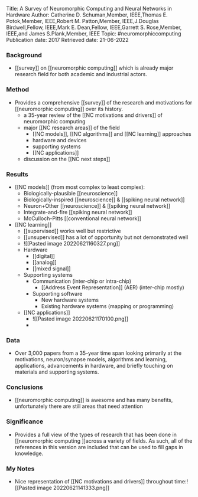 Title: A Survey of Neuromorphic Computing and Neural Networks in Hardware
Author: Catherine D. Schuman,Member, IEEE,Thomas E. Potok,Member, IEEE,Robert M. Patton,Member, IEEE,J.Douglas Birdwell,Fellow, IEEE,Mark E. Dean,Fellow, IEEE,Garrett S. Rose,Member, IEEE,and James S.Plank,Member, IEEE 
Topic: #neuromorphiccomputing 
Publication date: 2017
Retrieved date: 21-06-2022 

### Background
- [[survey]] on [[neuromorphic computing]] which is already major research field for both academic and industrial actors.

### Method
- Provides a comprehensive [[survey]] of the research and motivations for [[neuromorphic computing]] over its history.
	- a 35-year review of the [[NC motivations and drivers]] of neuromorphic computing
	- major [[NC research areas]] of the field
		- [[NC models]], [[NC algorithms]] and [[NC learning]] approaches
		- hardware and devices
		- supporting systems
		- [[NC applications]]
	- discussion on the [[NC next steps]]


### Results
- [[NC models]] (from most complex to least complex):
	- Biologically-plausible [[neuroscience]]
	- Biologically-inspired [[neuroscience]] & [[spiking neural network]]
	- Neuron+Other [[neuroscience]] & [[spiking neural network]]
	- Integrate-and-fire [[spiking neural network]]
	- McCulloch-Pitts [[conventional neural network]]
- [[NC learning]] 
	- [[supervised]] works well but restrictive
	- [[unsupervised]] has a lot of opportunity but not demonstrated well
	- ![[Pasted image 20220621160327.png]]
	- Hardware
		- [[digital]]
		- [[analog]]
		- [[mixed signal]]
	- Supporting systems
		- Communication (inter-chip or intra-chip)
			- [[Address Event Representation]] (AER) (inter-chip mostly)
		- Supporting software
			- New hardware systems
			- Existing hardware systems (mapping or programming)
	- [[NC applications]]
		- ![[Pasted image 20220621170100.png]]
		- 
### Data 
- Over 3,000 papers from a 35-year time span looking primarily at the motivations, neuron/synapse models, algorithms and learning, applications, advancements in hardware, and briefly touching on materials and supporting systems.

### Conclusions
- [[neuromorphic computing]] is awesome and has many benefits, unfortunately there are still areas that need attention

### Significance
- Provides a full view of the types of research that has been done in [[neuromorphic computing ]]across a variety of fields. As such, all of the references in this version are included that can be used to fill gaps in knowledge.

### My Notes
- Nice representation of [[NC motivations and drivers]] throughout time:![[Pasted image 20220621141333.png]]
